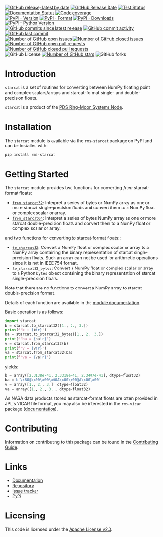 [![GitHub release; latest by date](https://img.shields.io/github/v/release/SETI/rms-starcat)](https://github.com/SETI/rms-starcat/releases)
[![GitHub Release Date](https://img.shields.io/github/release-date/SETI/rms-starcat)](https://github.com/SETI/rms-starcat/releases)
[![Test Status](https://img.shields.io/github/actions/workflow/status/SETI/rms-starcat/run-tests.yml?branch=main)](https://github.com/SETI/rms-starcat/actions)
[![Documentation Status](https://readthedocs.org/projects/rms-starcat/badge/?version=latest)](https://rms-starcat.readthedocs.io/en/latest/?badge=latest)
[![Code coverage](https://img.shields.io/codecov/c/github/SETI/rms-starcat/main?logo=codecov)](https://codecov.io/gh/SETI/rms-starcat)
<br />
[![PyPI - Version](https://img.shields.io/pypi/v/rms-starcat)](https://pypi.org/project/rms-starcat)
[![PyPI - Format](https://img.shields.io/pypi/format/rms-starcat)](https://pypi.org/project/rms-starcat)
[![PyPI - Downloads](https://img.shields.io/pypi/dm/rms-starcat)](https://pypi.org/project/rms-starcat)
[![PyPI - Python Version](https://img.shields.io/pypi/pyversions/rms-starcat)](https://pypi.org/project/rms-starcat)
<br />
[![GitHub commits since latest release](https://img.shields.io/github/commits-since/SETI/rms-starcat/latest)](https://github.com/SETI/rms-starcat/commits/main/)
[![GitHub commit activity](https://img.shields.io/github/commit-activity/m/SETI/rms-starcat)](https://github.com/SETI/rms-starcat/commits/main/)
[![GitHub last commit](https://img.shields.io/github/last-commit/SETI/rms-starcat)](https://github.com/SETI/rms-starcat/commits/main/)
<br />
[![Number of GitHub open issues](https://img.shields.io/github/issues-raw/SETI/rms-starcat)](https://github.com/SETI/rms-starcat/issues)
[![Number of GitHub closed issues](https://img.shields.io/github/issues-closed-raw/SETI/rms-starcat)](https://github.com/SETI/rms-starcat/issues)
[![Number of GitHub open pull requests](https://img.shields.io/github/issues-pr-raw/SETI/rms-starcat)](https://github.com/SETI/rms-starcat/pulls)
[![Number of GitHub closed pull requests](https://img.shields.io/github/issues-pr-closed-raw/SETI/rms-starcat)](https://github.com/SETI/rms-starcat/pulls)
<br />
![GitHub License](https://img.shields.io/github/license/SETI/rms-starcat)
[![Number of GitHub stars](https://img.shields.io/github/stars/SETI/rms-starcat)](https://github.com/SETI/rms-starcat/stargazers)
![GitHub forks](https://img.shields.io/github/forks/SETI/rms-starcat)

# Introduction

`starcat` is a set of routines for converting between NumPy floating point and complex
scalars/arrays and starcat-format single- and double-precision floats.

`starcat` is a product of the [PDS Ring-Moon Systems Node](https://pds-rings.seti.org).

# Installation

The `starcat` module is available via the `rms-starcat` package on PyPI and can be installed with:

```sh
pip install rms-starcat
```

# Getting Started

The `starcat` module provides two functions for converting *from* starcat-format floats:

- [`from_starcat32`](https://rms-starcat.readthedocs.io/en/latest/module.html#starcat.from_starcat32):
  Interpret a series of bytes or NumPy array as one or more starcat single-precision floats
  and convert them to a NumPy float or complex scalar or array.
- [`from_starcat64`](https://rms-starcat.readthedocs.io/en/latest/module.html#starcat.from_starcat64):
  Interpret a series of bytes NumPy array as one or more starcat double-precision floats and
  convert them to a NumPy float or complex scalar or array.

and two functions for converting *to* starcat-format floats::

- [`to_starcat32`](https://rms-starcat.readthedocs.io/en/latest/module.html#starcat.to_starcat32):
  Convert a NumPy float or complex scalar or array to a NumPy array containing the
  binary representation of starcat single-precision floats. Such an array can not be
  used for arithmetic operations since it is not in IEEE 754 format.
- [`to_starcat32_bytes`](https://rms-starcat.readthedocs.io/en/latest/module.html#starcat.to_starcat32_bytes):
  Convert a NumPy float or complex scalar or array to a Python `bytes` object containing
  the binary representation of starcat single-precision floats.

Note that there are no functions to convert a NumPy array to starcat double-precision format.

Details of each function are available in the [module documentation](https://rms-starcat.readthedocs.io/en/latest/module.html).

Basic operation is as follows:

```python
import starcat
b = starcat.to_starcat32([1., 2., 3.])
print(f'b = {b!r}')
ba = starcat.to_starcat32_bytes([1., 2., 3.])
print(f'ba = {ba!r}')
v = starcat.from_starcat32(b)
print(f'v = {v!r}')
va = starcat.from_starcat32(ba)
print(f'va = {va!r}')
```

yields:

```python
b = array([2.3138e-41, 2.3318e-41, 2.3407e-41], dtype=float32)
ba = b'\x80@\x00\x00\x00A\x00\x00@A\x00\x00'
v = array([1., 2., 3.], dtype=float32)
va = array([1., 2., 3.], dtype=float32)
```

As NASA data products stored as starcat-format floats are often provided in JPL's VICAR file
format, you may also be interested in the `rms-vicar` package
([documentation](https://rms-vicar.readthedocs.io/en/latest)).

# Contributing

Information on contributing to this package can be found in the
[Contributing Guide](https://github.com/SETI/rms-starcat/blob/main/CONTRIBUTING.md).

# Links

- [Documentation](https://rms-starcat.readthedocs.io)
- [Repository](https://github.com/SETI/rms-starcat)
- [Issue tracker](https://github.com/SETI/rms-starcat/issues)
- [PyPi](https://pypi.org/project/rms-starcat)

# Licensing

This code is licensed under the [Apache License v2.0](https://github.com/SETI/rms-starcat/blob/main/LICENSE).
